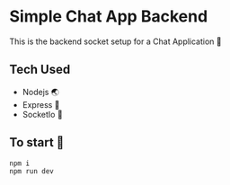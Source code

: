 # Simple Chat App Backend

This is the backend socket setup for a Chat Application 🚀

## Tech Used

- Nodejs 🌏
- Express 🎯
- SocketIo 🧿

## To start 🚀

```
npm i
npm run dev
```
